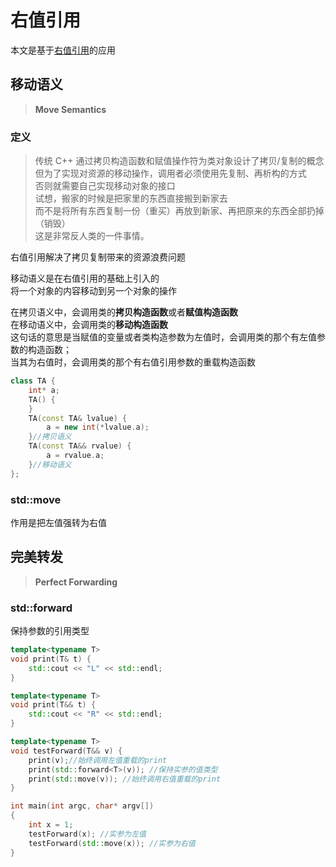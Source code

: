 ---
---

# 右值引用

本文是基于[右值引用](../基本/引用#左值与右值引用)的应用

## 移动语义

>**Move Semantics**

### 定义

>传统 C++ 通过拷贝构造函数和赋值操作符为类对象设计了拷贝/复制的概念\
>但为了实现对资源的移动操作，调用者必须使用先复制、再析构的方式\
>否则就需要自己实现移动对象的接口\
>试想，搬家的时候是把家里的东西直接搬到新家去\
>而不是将所有东西复制一份（重买）再放到新家、再把原来的东西全部扔掉（销毁）\
>这是非常反人类的一件事情。

右值引用解决了拷贝复制带来的资源浪费问题

移动语义是在右值引用的基础上引入的\
将一个对象的内容移动到另一个对象的操作

在拷贝语义中，会调用类的**拷贝构造函数**或者**赋值构造函数**\
在移动语义中，会调用类的**移动构造函数**\
这句话的意思是当赋值的变量或者类构造参数为左值时，会调用类的那个有左值参数的构造函数；\
当其为右值时，会调用类的那个有右值引用参数的重载构造函数

```cpp
class TA {
    int* a;
    TA() {
    }
    TA(const TA& lvalue) {
        a = new int(*lvalue.a);
    }//拷贝语义
    TA(const TA&& rvalue) {
        a = rvalue.a;
    }//移动语义
};
```

### std::move

作用是把左值强转为右值

## 完美转发

>**Perfect Forwarding**

### std::forward

保持参数的引用类型

```cpp
template<typename T>
void print(T& t) {
    std::cout << "L" << std::endl;
}

template<typename T>
void print(T&& t) {
    std::cout << "R" << std::endl;
}

template<typename T>
void testForward(T&& v) {
    print(v);//始终调用左值重载的print
    print(std::forward<T>(v)); //保持实参的值类型
    print(std::move(v)); //始终调用右值重载的print
}

int main(int argc, char* argv[])
{
    int x = 1;
    testForward(x); //实参为左值
    testForward(std::move(x)); //实参为右值
}
```
